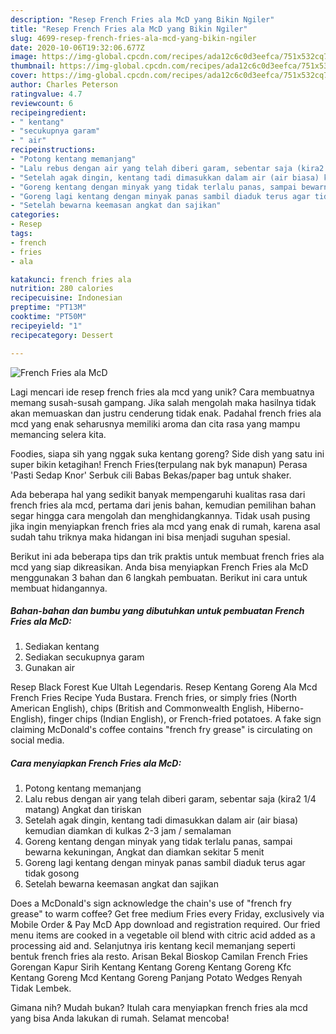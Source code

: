 ```yaml
---
description: "Resep French Fries ala McD yang Bikin Ngiler"
title: "Resep French Fries ala McD yang Bikin Ngiler"
slug: 4699-resep-french-fries-ala-mcd-yang-bikin-ngiler
date: 2020-10-06T19:32:06.677Z
image: https://img-global.cpcdn.com/recipes/ada12c6c0d3eefca/751x532cq70/french-fries-ala-mcd-foto-resep-utama.jpg
thumbnail: https://img-global.cpcdn.com/recipes/ada12c6c0d3eefca/751x532cq70/french-fries-ala-mcd-foto-resep-utama.jpg
cover: https://img-global.cpcdn.com/recipes/ada12c6c0d3eefca/751x532cq70/french-fries-ala-mcd-foto-resep-utama.jpg
author: Charles Peterson
ratingvalue: 4.7
reviewcount: 6
recipeingredient:
- " kentang"
- "secukupnya garam"
- " air"
recipeinstructions:
- "Potong kentang memanjang"
- "Lalu rebus dengan air yang telah diberi garam, sebentar saja (kira2 1/4 matang) Angkat dan tiriskan"
- "Setelah agak dingin, kentang tadi dimasukkan dalam air (air biasa) kemudian diamkan di kulkas 2-3 jam / semalaman"
- "Goreng kentang dengan minyak yang tidak terlalu panas, sampai bewarna kekuningan, Angkat dan diamkan sekitar 5 menit"
- "Goreng lagi kentang dengan minyak panas sambil diaduk terus agar tidak gosong"
- "Setelah bewarna keemasan angkat dan sajikan"
categories:
- Resep
tags:
- french
- fries
- ala

katakunci: french fries ala 
nutrition: 280 calories
recipecuisine: Indonesian
preptime: "PT13M"
cooktime: "PT50M"
recipeyield: "1"
recipecategory: Dessert

---
```



![French Fries ala McD](https://img-global.cpcdn.com/recipes/ada12c6c0d3eefca/751x532cq70/french-fries-ala-mcd-foto-resep-utama.jpg)

Lagi mencari ide resep french fries ala mcd yang unik? Cara membuatnya memang susah-susah gampang. Jika salah mengolah maka hasilnya tidak akan memuaskan dan justru cenderung tidak enak. Padahal french fries ala mcd yang enak seharusnya memiliki aroma dan cita rasa yang mampu memancing selera kita.

Foodies, siapa sih yang nggak suka kentang goreng? Side dish yang satu ini super bikin ketagihan! French Fries(terpulang nak byk manapun) Perasa &#39;Pasti Sedap Knor&#39; Serbuk cili Babas Bekas/paper bag untuk shaker.

Ada beberapa hal yang sedikit banyak mempengaruhi kualitas rasa dari french fries ala mcd, pertama dari jenis bahan, kemudian pemilihan bahan segar hingga cara mengolah dan menghidangkannya. Tidak usah pusing jika ingin menyiapkan french fries ala mcd yang enak di rumah, karena asal sudah tahu triknya maka hidangan ini bisa menjadi suguhan spesial.


Berikut ini ada beberapa tips dan trik praktis untuk membuat french fries ala mcd yang siap dikreasikan. Anda bisa menyiapkan French Fries ala McD menggunakan 3 bahan dan 6 langkah pembuatan. Berikut ini cara untuk membuat hidangannya.

<!--inarticleads1-->

##### Bahan-bahan dan bumbu yang dibutuhkan untuk pembuatan French Fries ala McD:

1. Sediakan  kentang
1. Sediakan secukupnya garam
1. Gunakan  air


Resep Black Forest Kue Ultah Legendaris. Resep Kentang Goreng Ala Mcd French Fries Recipe Yuda Bustara. French fries, or simply fries (North American English), chips (British and Commonwealth English, Hiberno-English), finger chips (Indian English), or French-fried potatoes. A fake sign claiming McDonald&#39;s coffee contains &#34;french fry grease&#34; is circulating on social media. 

<!--inarticleads2-->

##### Cara menyiapkan French Fries ala McD:

1. Potong kentang memanjang
1. Lalu rebus dengan air yang telah diberi garam, sebentar saja (kira2 1/4 matang) Angkat dan tiriskan
1. Setelah agak dingin, kentang tadi dimasukkan dalam air (air biasa) kemudian diamkan di kulkas 2-3 jam / semalaman
1. Goreng kentang dengan minyak yang tidak terlalu panas, sampai bewarna kekuningan, Angkat dan diamkan sekitar 5 menit
1. Goreng lagi kentang dengan minyak panas sambil diaduk terus agar tidak gosong
1. Setelah bewarna keemasan angkat dan sajikan


Does a McDonald&#39;s sign acknowledge the chain&#39;s use of &#34;french fry grease&#34; to warm coffee? Get free medium Fries every Friday, exclusively via Mobile Order &amp; Pay McD App download and registration required. Our fried menu items are cooked in a vegetable oil blend with citric acid added as a processing aid and. Selanjutnya iris kentang kecil memanjang seperti bentuk french fries ala resto. Arisan Bekal Bioskop Camilan French Fries Gorengan Kapur Sirih Kentang Kentang Goreng Kentang Goreng Kfc Kentang Goreng Mcd Kentang Goreng Panjang Potato Wedges Renyah Tidak Lembek. 

Gimana nih? Mudah bukan? Itulah cara menyiapkan french fries ala mcd yang bisa Anda lakukan di rumah. Selamat mencoba!
